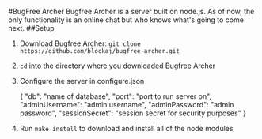 #BugFree Archer
Bugfree Archer is a server built on node.js. As of now, the only functionality is an online chat but
who knows what's going to come next.
##Setup
1. Download Bugfree Archer: `git clone https://github.com/blockaj/bugfree-archer.git`
2. `cd` into the directory where you downloaded Bugfree Archer
3. Configure the server in configure.json


    {
      "db": "name of database",
      "port": "port to run server on",
      "adminUsername": "admin username",
      "adminPassword": "admin password",
      "sessionSecret": "session secret for security purposes"
    }
4. Run `make install` to download and install all of the node modules
